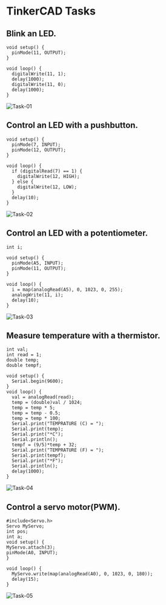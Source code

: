 # TinkerCAD Tasks

## Blink an LED.
```
void setup() {
  pinMode(11, OUTPUT);
}

void loop() {
  digitalWrite(11, 1);
  delay(1000);
  digitalWrite(11, 0);
  delay(1000); 
}
```
![Task-01](task01.png)

## Control an LED with a pushbutton.
```
void setup() {
  pinMode(7, INPUT);
  pinMode(12, OUTPUT);
}

void loop() {
  if (digitalRead(7) == 1) {
    digitalWrite(12, HIGH);
  } else {
    digitalWrite(12, LOW);
  }
  delay(10);
}
```
![Task-02](task02.png)

## Control an LED with a potentiometer.
```
int i;

void setup() {
  pinMode(A5, INPUT);
  pinMode(11, OUTPUT);
}

void loop() {
  i = map(analogRead(A5), 0, 1023, 0, 255);
  analogWrite(11, i);
  delay(10);
}
```
![Task-03](task03.png)

## Measure temperature with a thermistor.
```
int val;
int read = 1;
double temp;
double tempf;

void setup() {
  Serial.begin(9600);
}
void loop() {
  val = analogRead(read);
  temp = (double)val / 1024;
  temp = temp * 5;
  temp = temp - 0.5;
  temp = temp * 100;
  Serial.print("TEMPRATURE (C) = ");
  Serial.print(temp);
  Serial.print("*C");
  Serial.println();
  tempf = (9/5)*temp + 32;
  Serial.print("TEMPRATURE (F) = ");
  Serial.print(tempf);
  Serial.print("*F");
  Serial.println();
  delay(1000);
}
```
![Task-04](task04.png)

## Control a servo motor(PWM).
```
#include<Servo.h>
Servo MyServo;
int pos;
int a;
void setup() {
MyServo.attach(3);
pinMode(A0, INPUT);
}

void loop() {
  MyServo.write(map(analogRead(A0), 0, 1023, 0, 180));
  delay(15);
}
```
![Task-05](task05.png)
